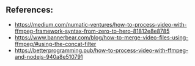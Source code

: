 
## References: 
- https://medium.com/numatic-ventures/how-to-process-video-with-ffmpeg-framework-syntax-from-zero-to-hero-81812e8e8785
- https://www.bannerbear.com/blog/how-to-merge-video-files-using-ffmpeg/#using-the-concat-filter
- https://betterprogramming.pub/how-to-process-video-with-ffmpeg-and-nodejs-940a8e510791